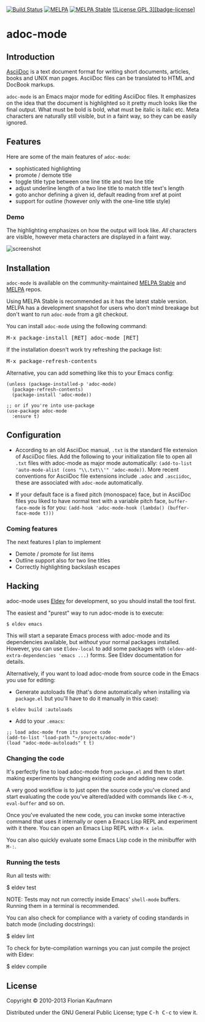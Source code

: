 [![Build Status](https://github.com/emacsorphanage/adoc-mode/workflows/CI/badge.svg)](https://github.com/emacsorphanage/adoc-mode/actions?query=workflow%3ACI)
[![MELPA][melpa-badge]][melpa-package]
[![MELPA Stable][melpa-stable-badge]][melpa-stable-package]
[![License GPL 3][badge-license]][copying]

# adoc-mode

## Introduction

[AsciiDoc](https://asciidoc.org/) is a text document format for
writing short documents, articles, books and UNIX man pages. AsciiDoc files
can be translated to HTML and DocBook markups.

`adoc-mode` is an Emacs major mode for editing AsciiDoc files. It emphasizes on
the idea that the document is highlighted so it pretty much looks like the
final output. What must be bold is bold, what must be italic is italic etc.
Meta characters are naturally still visible, but in a faint way, so they can
be easily ignored.

## Features

Here are some of the main features of `adoc-mode`:

- sophisticated highlighting
- promote / demote title
- toggle title type between one line title and two line title
- adjust underline length of a two line title to match title text's length
- goto anchor defining a given id, default reading from xref at point
- support for outline (however only with the one-line title style)

### Demo

The highlighting emphasizes on how the output will look like. _All_
characters are visible, however meta characters are displayed in a faint way.

![screenshot](http://dl.dropbox.com/u/75789984/adoc-mode.png)

## Installation

`adoc-mode` is available on the community-maintained
[MELPA Stable][] and [MELPA][] repos.

Using MELPA Stable is recommended as it has the latest stable version.
MELPA has a development snapshot for users who don't mind breakage but
don't want to run `adoc-mode` from a git checkout.

You can install `adoc-mode` using the following command:

<kbd>M-x package-install [RET] adoc-mode [RET]</kbd>

If the installation doesn't work try refreshing the package list:

<kbd>M-x package-refresh-contents</kbd>

Alternative, you can add something like this to your Emacs config:

```emacs-lisp
(unless (package-installed-p 'adoc-mode)
  (package-refresh-contents)
  (package-install 'adoc-mode))

;; or if you're into use-package
(use-package adoc-mode
  :ensure t)
```

## Configuration

* According to an old AsciiDoc manual, `.txt` is the standard file extension of
  AsciiDoc files. Add the following to your initialization file to open all
  `.txt` files with adoc-mode as major mode automatically: `(add-to-list
  'auto-mode-alist (cons "\\.txt\\'" 'adoc-mode))`.
  More recent conventions for AsciiDoc file extensions include `.adoc` and
  `.asciidoc`, these are associated with `adoc-mode` automatically.

* If your default face is a fixed pitch (monospace) face, but in AsciiDoc
  files you liked to have normal text with a variable pitch face,
  `buffer-face-mode` is for you: `(add-hook 'adoc-mode-hook (lambda()
  (buffer-face-mode t)))`

### Coming features

The next features I plan to implement

- Demote / promote for list items
- Outline support also for two line titles
- Correctly highlighting backslash escapes

## Hacking

adoc-mode uses [Eldev](https://github.com/doublep/eldev) for development, so
you should install the tool first.

The easiest and "purest" way to run adoc-mode is to execute:

    $ eldev emacs

This will start a separate Emacs process with adoc-mode and its
dependencies available, but _without_ your normal packages installed.
However, you can use `Eldev-local` to add some packages with
`(eldev-add-extra-dependencies 'emacs ...)` forms.  See Eldev
documentation for details.

Alternatively, if you want to load adoc-mode from source code in the Emacs
you use for editing:

- Generate autoloads file (that's done automatically when installing
via `package.el` but you'll have to do it manually in this case):

``` shellsession
$ eldev build :autoloads
```

- Add to your `.emacs`:

``` emacs-lisp
;; load adoc-mode from its source code
(add-to-list 'load-path "~/projects/adoc-mode")
(load "adoc-mode-autoloads" t t)
```

### Changing the code

It's perfectly fine to load adoc-mode from `package.el` and then to start making
experiments by changing existing code and adding new code.

A very good workflow is to just open the source code you've cloned and start
evaluating the code you've altered/added with commands like `C-M-x`,
`eval-buffer` and so on.

Once you've evaluated the new code, you can invoke some interactive command that
uses it internally or open a Emacs Lisp REPL and experiment with it there. You
can open an Emacs Lisp REPL with `M-x ielm`.

You can also quickly evaluate some Emacs Lisp code in the minibuffer with `M-:`.

### Running the tests

Run all tests with:

 $ eldev test

NOTE: Tests may not run correctly inside Emacs' `shell-mode` buffers. Running
them in a terminal is recommended.

You can also check for compliance with a variety of coding standards in batch mode (including docstrings):

 $ eldev lint

To check for byte-compilation warnings you can just compile the project with Eldev:

 $ eldev compile

## License

Copyright © 2010-2013 Florian Kaufmann

Distributed under the GNU General Public License; type <kbd>C-h C-c</kbd> to view it.

[melpa-badge]: http://melpa.org/packages/adoc-mode-badge.svg
[melpa-stable-badge]: http://stable.melpa.org/packages/adoc-mode-badge.svg
[melpa-package]: http://melpa.org/#/adoc-mode
[melpa-stable-package]: http://stable.melpa.org/#/adoc-mode
[melpa]: http://melpa.org
[melpa stable]: http://stable.melpa.org
[copying]: http://www.gnu.org/copyleft/gpl.html
